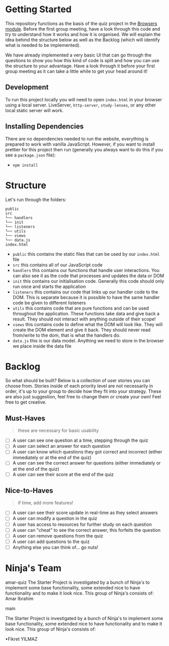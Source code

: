 # Getting Started

This repository functions as the basis of the quiz project in the [Browsers module](https://github.com/HackYourFuture/Browsers). Before the first group meeting, have a look through this code and try to understand how it works and how it is organised. We will explain the idea behind the structure below as well as the Backlog (which will identify what is needed to be implemented).

We have already implemented a very basic UI that can go through the questions to show you how this kind of code is split and how you can use the structure to your advantage. Have a look through it before your first group meeting as it can take a little while to get your head around it!

## Development

To run this project locally you will need to open `index.html` in your browser using a local server. LiveServer, `http-server`, `study-lenses`, or any other local static server will work.

## Installing Dependencies

There are no dependencies needed to run the website, everything is prepared to work with vanilla JavaScript. However, if you want to install prettier for this project then run (generally you always want to do this if you see a `package.json` file):

- `npm install`

# Structure

Let's run through the folders:

```
public
src
└── handlers
└── init
└── listeners
└── utils
└── views
└── data.js
index.html
```

- `public` this contains the static files that can be used by our `index.html` file
- `src` this contains all of our JavaScript code
- `handlers` this contains our functions that handle user interactions. You can also see it as the code that processes and updates the data or DOM
- `init` this contains our initialisation code. Generally this code should only run once and starts the application
- `listeners` this contains our code that links up our handler code to the DOM. This is separate because it is possible to have the same handler code be given to different listeners
- `utils` this contains code that are pure functions and can be used throughout the application. These functions take data and give back a result. They should not interact with anything outside of their scope!
- `views` this contains code to define what the DOM will look like. They will create the DOM element and give it back. They should never read from/write to the dom, that is what the handlers do.
- `data.js` this is our data model. Anything we need to store in the browser we place inside the data file

# Backlog

So what should be built? Below is a collection of user stories you can choose from. Stories inside of each priority level are not necessarily in order, it's up to your group to decide how they fit into your strategy. These are also just suggestion, feel free to change them or create your own! Feel free to get creative.

## Must-Haves

> these are necessary for basic usability

- [ ] A user can see one question at a time, stepping through the quiz
- [ ] A user can select an answer for each question
- [ ] A user can know which questions they got correct and incorrect (either immediately or at the end of the quiz)
- [ ] A user can see the correct answer for questions (either immediately or at the end of the quiz)
- [ ] A user can see their score at the end of the quiz

## Nice-to-Haves

> if time, add more features!

- [ ] A user can see their score update in real-time as they select answers
- [ ] A user can modify a question in the quiz
- [ ] A user has access to resources for further study on each question
- [ ] A user can "cheat" to see the correct answer, this forfeits the question
- [ ] A user can remove questions from the quiz
- [ ] A user can add questions to the quiz
- [ ] Anything else you can think of... go nuts!

# Ninja's Team
amar-quiz
The Starter Project is investigated by a bunch of Ninja's to implement some base functionality, some extended nice to have functionality and to make it look nice. 
This group of Ninja's consists of:
Amar Ibrahim

 main

The Starter Project is investigated by a bunch of Ninja's to implement some base functionality, some extended nice to have functionality and to make it look nice.
This group of Ninja's consists of:

•Fikret YILMAZ
